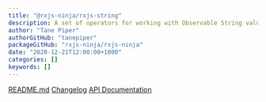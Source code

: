 ```yaml
---
title: "@rxjs-ninja/rxjs-string"
description: A set of operators for working with Observable String values
author: "Tane Piper"
authorGitHub: "tanepiper"
packageGitHub: "rxjs-ninja/rxjs-ninja"
date: "2020-12-21T12:00:00+1000"
categories: []
keywords: []
---
```


[README.md](https://rxjs.ninja/pages/packages/string.html)
[Changelog](https://rxjs.ninja/pages/packages/string/changelog.html)
[API Documentation](https://rxjs.ninja/modules/string.html)
